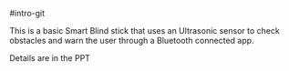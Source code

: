 #intro-git

This is a basic Smart Blind stick that uses an Ultrasonic sensor to check obstacles and warn the user through a Bluetooth connected app.

Details are in the PPT
